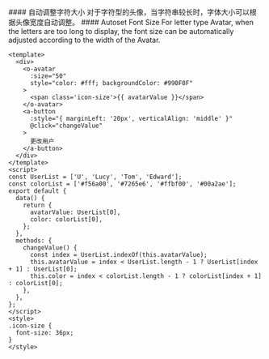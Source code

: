 <cn>
#### 自动调整字符大小
对于字符型的头像，当字符串较长时，字体大小可以根据头像宽度自动调整。
</cn>

<us>
#### Autoset Font Size
For letter type Avatar, when the letters are too long to display, the font size can be automatically adjusted according to the width of the Avatar.
</us>

```vue
<template>
  <div>
    <o-avatar
      :size="50"
      style="color: #fff; backgroundColor: #990F0F"
    >
      <span class='icon-size'>{{ avatarValue }}</span>
    </o-avatar>
    <a-button
      :style="{ marginLeft: '20px', verticalAlign: 'middle' }"
      @click="changeValue"
    >
      更改用户
    </a-button>
  </div>
</template>
<script>
const UserList = ['U', 'Lucy', 'Tom', 'Edward'];
const colorList = ['#f56a00', '#7265e6', '#ffbf00', '#00a2ae'];
export default {
  data() {
    return {
      avatarValue: UserList[0],
      color: colorList[0],
    };
  },
  methods: {
    changeValue() {
      const index = UserList.indexOf(this.avatarValue);
      this.avatarValue = index < UserList.length - 1 ? UserList[index + 1] : UserList[0];
      this.color = index < colorList.length - 1 ? colorList[index + 1] : colorList[0];
    },
  },
};
</script>
<style>
.icon-size {
  font-size: 36px;
}
</style>
```
